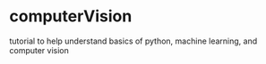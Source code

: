# computerVision
tutorial to help understand basics of python, machine learning, and computer vision
